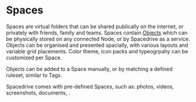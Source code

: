 # Spaces

Spaces are virtual folders that can be shared publically on the internet, or privately with friends, family and teams. Spaces contain [Objects]() which can be physically stored on any connected Node, or by Spacedrive as a service. Objects can be organised and presented spacially, with various layouts and variable grid placements. Color theme, icon packs and typeogrpahy can be customized per Space.



Objects can be added to a Space manually, or by matching a defined ruleset, similar to Tags.

Spacedrive comes with pre-defined Spaces, such as: photos, videos, screenshots, documents, . 